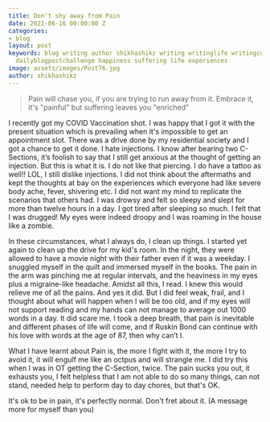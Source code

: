 ```yaml
---
title: Don't shy away from Pain
date: 2021-06-16 00:00:00 Z
categories:
- blog
layout: post
keywords: blog writing author shikhashikz writing writinglife writingcommunity dailyblogpost
  dailyblogpostchallenge happiness suffering life experiences
image: assets/images/Post76.jpg
author: shikhashikz
---
```


> Pain will chase you, if you are trying to run away from it. Embrace it, it's "painful" but suffering leaves you "enriched"
> 

I recently got my COVID Vaccination shot. I was happy that I got it with the present situation which is prevailing when it's impossible to get an appointment slot. There was a drive done by my residential society and I got a chance to get it done. I hate injections. I know after bearing two C-Sections, it’s foolish to say that I still get anxious at the thought of getting an injection. But this is what it is. I do not like that piercing. I do have a tattoo as well!! LOL, I still dislike injections. I did not think about the aftermaths and kept the thoughts at bay on the experiences which everyone had like severe body ache, fever, shivering etc. I did not want my mind to replicate the scenarios that others had. I was drowsy and felt so sleepy and slept for more than twelve hours in a day. I got tired after sleeping so much. I felt that I was drugged! My eyes were indeed droopy and I was roaming in the house like a zombie. 

In these circumstances, what I always do, I clean up things. I started yet again to clean up the drive for my kid's room. In the night, they were allowed to have a movie night with their father even if it was a weekday. I snuggled myself in the quilt and immersed myself in the books. The pain in the arm was pinching me at regular intervals, and the heaviness in my eyes plus a migraine-like headache. Amidst all this, I read. I knew this would relieve me of all the pains. And yes it did. But I did feel weak, frail, and I thought about what will happen when I will be too old, and if my eyes will not support reading and my hands can not manage to average out 1000 words in a day. It did scare me. I took a deep breath, that pain is inevitable and different phases of life will come, and if Ruskin Bond can continue with his love with words at the age of 87, then why can’t I. 

What I have learnt about Pain is, the more I fight with it, the more I try to avoid it, it will engulf me like an octpus and will strangle me. I did try this when I was in OT getting the C-Section, twice. The pain sucks you out, it exhausts you, I felt helpless that I am not able to do so many things, can not stand, needed help to perform day to day chores, but that's OK.

It's ok to be in pain, it's perfectly normal. Don't fret about it. (A message more for myself than you)
